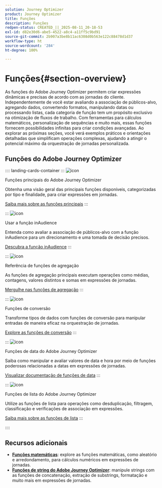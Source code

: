 ```yaml
---
solution: Journey Optimizer
product: Journey Optimizer
title: Funções
description: Funções
redpen-status: CREATED_||_2025-08-11_20-18-53
exl-id: d82e30d6-abe5-4522-a8c4-a11ff5c9bd91
source-git-commit: 2b907a3be8b11ac6308d0b563e122c88478d1d37
workflow-type: ht
source-wordcount: '284'
ht-degree: 100%

---
```


# Funções{#section-overview}

As funções do Adobe Journey Optimizer permitem criar expressões dinâmicas e precisas de acordo com as jornadas do cliente. Independentemente de você estar avaliando a associação de públicos-alvo, agregando dados, convertendo formatos, manipulando datas ou processando listas, cada categoria de função tem um propósito exclusivo na otimização de fluxos de trabalho. Com ferramentas para cálculos matemáticos, personalização de sequências e muito mais, essas funções fornecem possibilidades infinitas para criar condições avançadas. Ao explorar as próximas seções, você verá exemplos práticos e orientações detalhadas que simplificam operações complexas, ajudando a atingir o potencial máximo da orquestração de jornadas personalizada.

## Funções do Adobe Journey Optimizer

:::: landing-cards-container
:::
![icon](https://cdn.experienceleague.adobe.com/icons/code-branch.svg?lang=pt-BR)

Funções principais do Adobe Journey Optimizer

Obtenha uma visão geral das principais funções disponíveis, categorizadas por tipo e finalidade, para criar expressões em jornadas.

[Saiba mais sobre as funções principais](../using/building-journeys/expression/functions.md)
:::

:::
![icon](https://cdn.experienceleague.adobe.com/icons/bullseye.svg)

Usar a função inAudience

Entenda como avaliar a associação de públicos-alvo com a função inAudience para um direcionamento e uma tomada de decisão precisos.

[Descubra a função inAudience](../using/building-journeys/functions/functioninaudience.md)
:::

:::
![icon](https://cdn.experienceleague.adobe.com/icons/chart-line.svg?lang=pt-BR)

Referência de funções de agregação

As funções de agregação principais executam operações como médias, contagens, valores distintos e somas em expressões de jornadas.

[Mergulhe nas funções de agregação](aggregation-landing-page.md)
:::

:::
![icon](https://cdn.experienceleague.adobe.com/icons/exchange-alt.svg?lang=pt-BR)

Funções de conversão

Transforme tipos de dados com funções de conversão para manipular entradas de maneira eficaz na orquestração de jornadas.

[Explore as funções de conversão](conversion-landing-page.md)
:::

:::
![icon](https://cdn.experienceleague.adobe.com/icons/calendar-alt.svg?lang=pt-BR)

Funções de data do Adobe Journey Optimizer

Saiba como manipular e avaliar valores de data e hora por meio de funções poderosas relacionadas a datas em expressões de jornadas.

[Visualizar documentação de funções de data](date-landing-page.md)
:::

:::
![icon](https://cdn.experienceleague.adobe.com/icons/list-check.svg?lang=pt-BR)

Funções de lista do Adobe Journey Optimizer

Utilize as funções de lista para operações como desduplicação, filtragem, classificação e verificações de associação em expressões.

[Saiba mais sobre as funções de lista](list-landing-page.md)
:::

::::


## Recursos adicionais

- **[Funções matemáticas](math-landing-page.md)**: explore as funções matemáticas, como aleatório e arredondamento, para cálculos numéricos em expressões de jornadas.
- **[Funções de string do Adobe Journey Optimizer](string-landing-page.md)**: manipule strings com as funções de concatenação, extração de substrings, formatação e muito mais em expressões de jornadas.
